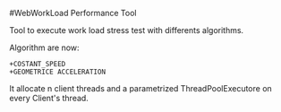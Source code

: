 #WebWorkLoad Performance Tool


Tool to execute work load stress test with differents algorithms.

Algorithm are now:

	+COSTANT_SPEED
	+GEOMETRICE ACCELERATION
	
It allocate n client threads and a parametrized ThreadPoolExecutore on every Client's thread.

